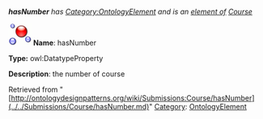 ___hasNumber__ has [Category:OntologyElement](../../Category/OntologyElement.md "Category:OntologyElement") and is an [element of](../../Property/ElementOf.md "Property:ElementOf") [Course](../../Submissions/Course.md "Submissions:Course")_


  




[![DatatypeProperty](../../images/thumb/a/a5/DatatypeProperty.gif/45px-DatatypeProperty.gif)](../../Image/DatatypeProperty.gif.md "DatatypeProperty")
__Name__: hasNumber 


__Type:__ owl:DatatypeProperty 


__Description__: the number of course 





Retrieved from "[http://ontologydesignpatterns.org/wiki/Submissions:Course/hasNumber](../../Submissions/Course/hasNumber.md)"
 [Category](http://ontologydesignpatterns.org/wiki/Special:Categories "Special:Categories"): [OntologyElement](../../Category/OntologyElement.md "Category:OntologyElement")